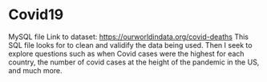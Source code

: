 # Covid19
MySQL file
Link to dataset: https://ourworldindata.org/covid-deaths
This SQL file looks for to clean and validify the data being used. Then I seek to explore questions such as when Covid cases were the highest for each country, the number of covid cases at the height of the pandemic in the US, and much more.
